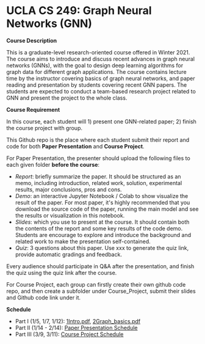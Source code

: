 # UCLA CS 249: Graph Neural Networks (GNN)

**Course Description**

This is a graduate-level research-oriented course offered in Winter 2021. The course aims to introduce and discuss recent advances in graph neural networks (GNNs), with the goal to design deep learning algorithms for graph data for different graph applications. The course contains lecture time by the instructor covering basics of graph neural networks, and paper reading and presentation by students covering recent GNN papers. The students are expected to conduct a team-based research project related to GNN and present the project to the whole class.

**Course Requirement**

In this course, each student will 1) present one GNN-related paper; 2) finish the course project with group. 

This Github repo is the place where each student submit their report and code for both **Paper Presentation** and **Course Project**.

For Paper Presentation, the presenter should upload the following files to each given folder **before the course**:

- *Report*: briefly summarize the paper. It should be structured as an memo, including introduction, related work, solution, experimental results, major conclusions, pros and cons. 
- *Demo*: an interactive Jupyter Notebook / Colab to show visualize the result of the paper. For most paper, it's highly recommended that you download the source code of the paper, running the main model and see the results or visualization in this notebook.
- *Slides*: which you use to present at the course. It should contain both the contents of the report and some key results of the code demo. Students are encourage to explore and introduce the background and related work to make the presentation self-contained.
- *Quiz*: 3 questions about this paper. Use xxx to generate the quiz link, provide automatic gradings and feedback.

Every audience should participate in Q&A after the presentation, and finish the quiz using the quiz link after the course.

For Course Project, each group can firstly create their own github code repo, and then create a subfolder under Course_Project, submit their slides and Github code link under it.

**Schedule**
- Part I (1/5, 1/7, 1/12): <a href = "http://web.cs.ucla.edu/~yzsun/classes/2021Winter_CS249/01Intro.pdf">1Intro.pdf</a>, <a href= "http://web.cs.ucla.edu/~yzsun/classes/2021Winter_CS249/02Graph_basics.pdf">2Graph_basics.pdf</a>
- Part II (1/14 - 2/14): <a href = "/Paper_Presentation">Paper Presentation Schedule</a>
- Part III (3/9, 3/11): <a href = "/Course_Project">Course Project Schedule</a>
